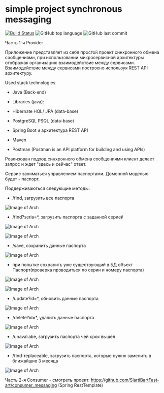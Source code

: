 # simple project synchronous messaging

[![Build Status](https://app.travis-ci.com/SlartiBartFast-art/job4j_synchronous_messaging.svg?branch=master)](https://app.travis-ci.com/SlartiBartFast-art/job4j_synchronous_messaging)
![GitHub top language](https://img.shields.io/github/languages/top/SlartiBartFast-art/job4j_synchronous_messaging?logo=java&logoColor=red)
![GitHub last commit](https://img.shields.io/github/last-commit/SlartiBartFast-art/job4j_synchronous_messaging?logo=github)


Часть 1-я Provider

Приложение представляет из себя простой проект синхронного обмена сообщениями,
при использовании микросервисной архитектуры отображая организацию взаимодействие между сервисами.
Взаимодействие между сервисами построено используя REST API архитектуру.

Used stack technologies:

- Java (Back-end)

- Libraries (java):

- Hibernate HQL/ JPA (data-base)

- PostgreSQL PSQL (data-base)

- Spring Boot и архитектура REST API

- Maven
  
- Postman (Postman is an API platform for building and using APIs)

 Реализован подход синхронного обмена сообщениями клиент делает запрос и ждет "здесь и сейчас" ответ.
  
  Сервис заниматься управлением паспортами.
  Доменной моделью будет - паспорт.

Поддерживаються следующие методы:

- /find, загрузить все паспорта

![Image of Arch](https://github.com/SlartiBartFast-art/job4j_synchronous_messaging/blob/master/image/Screenshot_1.jpg)


- /find?seria=*, загрузить паспорта с заданной серией

![Image of Arch](https://github.com/SlartiBartFast-art/job4j_synchronous_messaging/blob/master/image/Screenshot_2.jpg)

![Image of Arch](https://github.com/SlartiBartFast-art/job4j_synchronous_messaging/blob/master/image/Screenshot_6.jpg)

- /save, сохранить данные паспорта

![Image of Arch](https://github.com/SlartiBartFast-art/job4j_synchronous_messaging/blob/master/image/Screenshot_3.jpg)

- при попытке сохранить уже существующий в БД объект Паспорт(проверка проводиться по серии и номеру паспорта)
  
![Image of Arch](https://github.com/SlartiBartFast-art/job4j_synchronous_messaging/blob/master/image/Screenshot_11.jpg)

![Image of Arch](https://github.com/SlartiBartFast-art/job4j_synchronous_messaging/blob/master/image/Screenshot_10.jpg)

- /update?id=*, обновить данные паспорта

![Image of Arch](https://github.com/SlartiBartFast-art/job4j_synchronous_messaging/blob/master/image/Screenshot_5.jpg)

- /delete?id=*, удалить данные паспорта

![Image of Arch](https://github.com/SlartiBartFast-art/job4j_synchronous_messaging/blob/master/image/Screenshot_7.jpg)


- /unavaliabe, загрузить паспорта чей срок вышел

![Image of Arch](https://github.com/SlartiBartFast-art/job4j_synchronous_messaging/blob/master/image/Screenshot_8.jpg)


- /find-replaceable, загрузить паспорта, которые нужно заменить в ближайшие 3 месяца

![Image of Arch](https://github.com/SlartiBartFast-art/job4j_synchronous_messaging/blob/master/image/Screenshot_9.jpg)


Часть 2-я Consumer - смотреть проект: https://github.com/SlartiBartFast-art/consumer_messaging (Spring RestTemplate)

